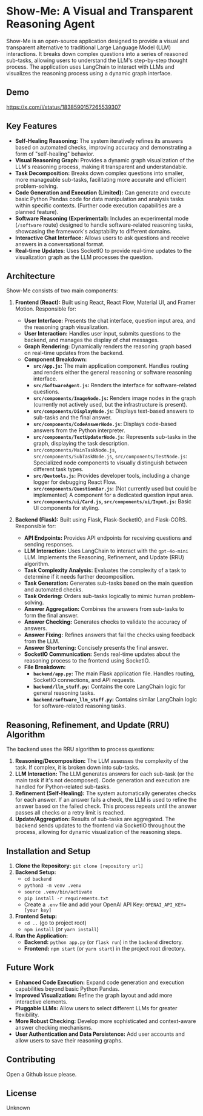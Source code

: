 # Show-Me: A Visual and Transparent Reasoning Agent

Show-Me is an open-source application designed to provide a visual and transparent alternative to traditional Large Language Model (LLM) interactions. It breaks down complex questions into a series of reasoned sub-tasks, allowing users to understand the LLM's step-by-step thought process.  The application uses LangChain to interact with LLMs and visualizes the reasoning process using a dynamic graph interface.

## Demo

https://x.com/i/status/1838590157265539307

## Key Features

* **Self-Healing Reasoning:** The system iteratively refines its answers based on automated checks, improving accuracy and demonstrating a form of "self-healing" behavior.
* **Visual Reasoning Graph:**  Provides a dynamic graph visualization of the LLM's reasoning process, making it transparent and understandable.
* **Task Decomposition:** Breaks down complex questions into smaller, more manageable sub-tasks, facilitating more accurate and efficient problem-solving.
* **Code Generation and Execution (Limited):**  Can generate and execute basic Python Pandas code for data manipulation and analysis tasks within specific contexts.  (Further code execution capabilities are a planned feature).
* **Software Reasoning (Experimental):** Includes an experimental mode (`/software` route) designed to handle software-related reasoning tasks, showcasing the framework's adaptability to different domains.
* **Interactive Chat Interface:**  Allows users to ask questions and receive answers in a conversational format.
* **Real-time Updates:** Uses SocketIO to provide real-time updates to the visualization graph as the LLM processes the question.


## Architecture

Show-Me consists of two main components:

1. **Frontend (React):**  Built using React, React Flow, Material UI, and Framer Motion.  Responsible for:
    * **User Interface:** Presents the chat interface, question input area, and the reasoning graph visualization.
    * **User Interaction:** Handles user input, submits questions to the backend, and manages the display of chat messages.
    * **Graph Rendering:** Dynamically renders the reasoning graph based on real-time updates from the backend.
    * **Component Breakdown:**
        * **`src/App.js`:** The main application component.  Handles routing and renders either the general reasoning or software reasoning interface.
        * **`src/SoftwareAgent.js`:**  Renders the interface for software-related questions.
        * **`src/components/ImageNode.js`:**  Renders image nodes in the graph (currently not actively used, but the infrastructure is present).
        * **`src/components/DisplayNode.js`:** Displays text-based answers to sub-tasks and the final answer.
        * **`src/components/CodeAnswerNode.js`:** Displays code-based answers from the Python interpreter.
        * **`src/components/TextUpdaterNode.js`:** Represents sub-tasks in the graph, displaying the task description.
        * `src/components/MainTaskNode.js`, `src/components/SubTaskNode.js`, `src/components/TestNode.js`: Specialized node components to visually distinguish between different task types.
        * **`src/Devtools.js`:**  Provides developer tools, including a change logger for debugging React Flow.
        * **`src/components/QuestionBar.js`:** (Not currently used but could be implemented) A component for a dedicated question input area.
        * **`src/components/ui/Card.js`, `src/components/ui/Input.js`:**  Basic UI components for styling.


2. **Backend (Flask):**  Built using Flask, Flask-SocketIO, and Flask-CORS.  Responsible for:
    * **API Endpoints:**  Provides API endpoints for receiving questions and sending responses.
    * **LLM Interaction:**  Uses LangChain to interact with the `gpt-4o-mini` LLM. Implements the Reasoning, Refinement, and Update (RRU) algorithm.
    * **Task Complexity Analysis:**  Evaluates the complexity of a task to determine if it needs further decomposition.
    * **Task Generation:** Generates sub-tasks based on the main question and automated checks.
    * **Task Ordering:**  Orders sub-tasks logically to mimic human problem-solving.
    * **Answer Aggregation:** Combines the answers from sub-tasks to form the final answer.
    * **Answer Checking:** Generates checks to validate the accuracy of answers.
    * **Answer Fixing:**  Refines answers that fail the checks using feedback from the LLM.
    * **Answer Shortening:**  Concisely presents the final answer.
    * **SocketIO Communication:**  Sends real-time updates about the reasoning process to the frontend using SocketIO.
    * **File Breakdown:**
        * **`backend/app.py`:**  The main Flask application file.  Handles routing, SocketIO connections, and API requests.
        * **`backend/llm_stuff.py`:**  Contains the core LangChain logic for general reasoning tasks.
        * **`backend/software_llm_stuff.py`:** Contains similar LangChain logic for software-related reasoning tasks.



## Reasoning, Refinement, and Update (RRU) Algorithm

The backend uses the RRU algorithm to process questions:

1. **Reasoning/Decomposition:** The LLM assesses the complexity of the task.  If complex, it is broken down into sub-tasks.
2. **LLM Interaction:**  The LLM generates answers for each sub-task (or the main task if it's not decomposed). Code generation and execution are handled for Python-related sub-tasks.
3. **Refinement (Self-Healing):** The system automatically generates checks for each answer. If an answer fails a check, the LLM is used to refine the answer based on the failed check. This process repeats until the answer passes all checks or a retry limit is reached.
4. **Update/Aggregation:** Results of sub-tasks are aggregated.  The backend sends updates to the frontend via SocketIO throughout the process, allowing for dynamic visualization of the reasoning steps.


## Installation and Setup

1. **Clone the Repository:** `git clone [repository url]`
2. **Backend Setup:**
    * `cd backend`
    * `python3 -m venv .venv`
    * `source .venv/bin/activate`
    * `pip install -r requirements.txt`
    * Create a `.env` file and add your OpenAI API Key: `OPENAI_API_KEY=[your key]`
3. **Frontend Setup:**
    * `cd ..` (go to project root)
    * `npm install` (or `yarn install`)
4. **Run the Application:**
    * **Backend:**  `python app.py` (or `flask run`) in the `backend` directory.
    * **Frontend:** `npm start` (or `yarn start`) in the project root directory.


## Future Work

* **Enhanced Code Execution:** Expand code generation and execution capabilities beyond basic Python Pandas.
* **Improved Visualization:**  Refine the graph layout and add more interactive elements.
* **Pluggable LLMs:** Allow users to select different LLMs for greater flexibility.
* **More Robust Checking:**  Develop more sophisticated and context-aware answer checking mechanisms.
* **User Authentication and Data Persistence:**  Add user accounts and allow users to save their reasoning graphs.


## Contributing

Open a Github issue please.

## License

Unknown
